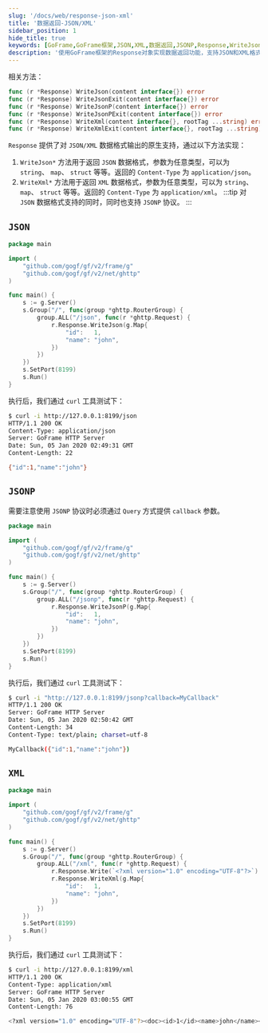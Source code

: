 ```yaml
---
slug: '/docs/web/response-json-xml'
title: '数据返回-JSON/XML'
sidebar_position: 1
hide_title: true
keywords: [GoFrame,GoFrame框架,JSON,XML,数据返回,JSONP,Response,WriteJson,WriteXml,HTTP服务器]
description: '使用GoFrame框架的Response对象实现数据返回功能，支持JSON和XML格式输出。通过WriteJson、WriteXml等方法，可以轻松实现内容输出。示例代码展示了如何使用GoFrame构建HTTP服务器，并提供支持JSONP协议的实现方式。'
---
```


相关方法：

```go
func (r *Response) WriteJson(content interface{}) error
func (r *Response) WriteJsonExit(content interface{}) error
func (r *Response) WriteJsonP(content interface{}) error
func (r *Response) WriteJsonPExit(content interface{}) error
func (r *Response) WriteXml(content interface{}, rootTag ...string) error
func (r *Response) WriteXmlExit(content interface{}, rootTag ...string) error
```

`Response` 提供了对 `JSON/XML` 数据格式输出的原生支持，通过以下方法实现：

1. `WriteJson*` 方法用于返回 `JSON` 数据格式，参数为任意类型，可以为 `string`、 `map`、 `struct` 等等。返回的 `Content-Type` 为 `application/json`。
2. `WriteXml*` 方法用于返回 `XML` 数据格式，参数为任意类型，可以为 `string`、 `map`、 `struct` 等等。返回的 `Content-Type` 为 `application/xml`。
:::tip
对 `JSON` 数据格式支持的同时，同时也支持 `JSONP` 协议。
:::
## `JSON`

```go
package main

import (
    "github.com/gogf/gf/v2/frame/g"
    "github.com/gogf/gf/v2/net/ghttp"
)

func main() {
    s := g.Server()
    s.Group("/", func(group *ghttp.RouterGroup) {
        group.ALL("/json", func(r *ghttp.Request) {
            r.Response.WriteJson(g.Map{
                "id":   1,
                "name": "john",
            })
        })
    })
    s.SetPort(8199)
    s.Run()
}
```

执行后，我们通过 `curl` 工具测试下：

```bash
$ curl -i http://127.0.0.1:8199/json
HTTP/1.1 200 OK
Content-Type: application/json
Server: GoFrame HTTP Server
Date: Sun, 05 Jan 2020 02:49:31 GMT
Content-Length: 22

{"id":1,"name":"john"}
```

## `JSONP`

需要注意使用 `JSONP` 协议时必须通过 `Query` 方式提供 `callback` 参数。

```go
package main

import (
    "github.com/gogf/gf/v2/frame/g"
    "github.com/gogf/gf/v2/net/ghttp"
)

func main() {
    s := g.Server()
    s.Group("/", func(group *ghttp.RouterGroup) {
        group.ALL("/jsonp", func(r *ghttp.Request) {
            r.Response.WriteJsonP(g.Map{
                "id":   1,
                "name": "john",
            })
        })
    })
    s.SetPort(8199)
    s.Run()
}
```

执行后，我们通过 `curl` 工具测试下：

```bash
$ curl -i "http://127.0.0.1:8199/jsonp?callback=MyCallback"
HTTP/1.1 200 OK
Server: GoFrame HTTP Server
Date: Sun, 05 Jan 2020 02:50:42 GMT
Content-Length: 34
Content-Type: text/plain; charset=utf-8

MyCallback({"id":1,"name":"john"})
```

## `XML`

```go
package main

import (
    "github.com/gogf/gf/v2/frame/g"
    "github.com/gogf/gf/v2/net/ghttp"
)

func main() {
    s := g.Server()
    s.Group("/", func(group *ghttp.RouterGroup) {
        group.ALL("/xml", func(r *ghttp.Request) {
            r.Response.Write(`<?xml version="1.0" encoding="UTF-8"?>`)
            r.Response.WriteXml(g.Map{
                "id":   1,
                "name": "john",
            })
        })
    })
    s.SetPort(8199)
    s.Run()
}
```

执行后，我们通过 `curl` 工具测试下：

```bash
$ curl -i http://127.0.0.1:8199/xml
HTTP/1.1 200 OK
Content-Type: application/xml
Server: GoFrame HTTP Server
Date: Sun, 05 Jan 2020 03:00:55 GMT
Content-Length: 76

<?xml version="1.0" encoding="UTF-8"?><doc><id>1</id><name>john</name></doc>
```